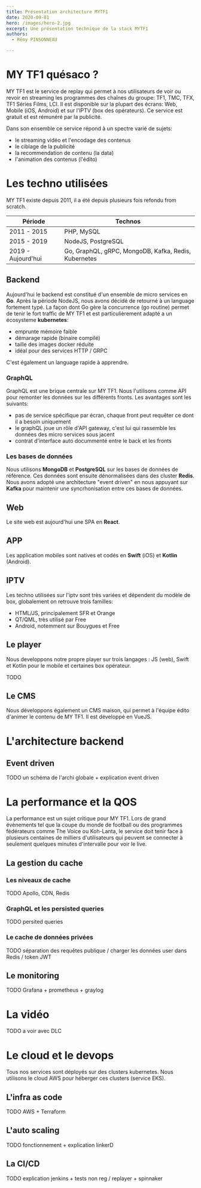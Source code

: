 ```yaml
---
title: Présentation architecture MYTF1
date: 2020-09-01
hero: /images/hero-2.jpg
excerpt: Une présentation technique de la stack MYTF1
authors:
  - Rémy PINSONNEAU

---
```


# MY TF1 quésaco ?

MY TF1 est le service de replay qui permet à nos utilisateurs de voir ou revoir en streaming les programmes des chaînes du groupe: TF1, TMC, TFX, TF1 Séries Films, LCI. Il est disponible sur la plupart des écrans: Web, Mobile (iOS, Android) et sur l'IPTV (box des opérateurs). Ce service est gratuit et est rémunéré par la publicité.

Dans son ensemble ce service répond à un spectre varié de sujets:
* le streaming vidéo et l'encodage des contenus
* le ciblage de la publicité
* la recommendation de contenu (la data)
* l'animation des contenus (l'édito)

# Les techno utilisées

MY TF1 existe depuis 2011, il a été depuis plusieurs fois refondu from scratch.

  Période          | Technos
-------------------|--------------
2011 - 2015        | PHP, MySQL
2015 - 2019        | NodeJS, PostgreSQL
2019 - Aujourd'hui | Go, GraphQL, gRPC, MongoDB, Kafka, Redis, Kubernetes


## Backend

Aujourd'hui le backend est constitué d'un ensemble de micro services en **Go**. Après la période NodeJS, nous avons décidé de retourné à un language fortement typé. La façon dont Go gère la concurrence (go routine) permet de tenir le fort traffic de MY TF1 et est particulièrement adapté a un écosysteme **kubernetes**:
* emprunte mémoire faible
* démarage rapide (binaire compilé)
* taille des images docker réduite
* idéal pour des services HTTP / GRPC

C'est également un language rapide à apprendre.

### GraphQL

GraphQL est une brique centrale sur MY TF1. Nous l'utilisons comme API pour remonter les données sur les différents fronts. Les avantages sont les suivants:
* pas de service spécifique par écran, chaque front peut requêter ce dont il a besoin uniquement
* le graphQL joue un rôle d'API gateway, c'est lui qui rassemble les données des micro services sous jacent
* contrat d'interface auto docummenté entre le back et les fronts

### Les bases de données

Nous utilisons **MongoDB** et **PostgreSQL** sur les bases de données de référence.
Ces données sont ensuite dénormalisées dans des cluster **Redis**. Nous avons adopté une architecture "event driven" en nous appuyant sur **Kafka** pour maintenir une syncrhonisation entre ces bases de données.

## Web

Le site web est aujourd'hui une SPA en **React**.

## APP

Les application mobiles sont natives et codés en **Swift** (iOS) et **Kotlin** (Android).

## IPTV

Les techno utilisées sur l'iptv sont très variées et dépendent du modèle de box, globalement on retrouve trois familles:
* HTML/JS, principalement SFR et Orange
* QT/QML, très utilisé par Free
* Android, notemment sur Bouygues et Free

## Le player

Nous developpons notre propre player sur trois langages : JS (web), Swift et Kotlin pour le mobile et certaines box opérateur.

TODO

## Le CMS

Nous développons également un CMS maison, qui permet à l'équipe édito d'animer le contenu de MY TF1. Il est développé en VueJS.

# L'architecture backend

## Event driven

TODO un schéma de l'archi globale + explication event driven

# La performance et la QOS

La performance est un sujet critique pour MY TF1. Lors de grand évènements tel que la coupe du monde de football ou des programmes fédérateurs comme The Voice ou Koh-Lanta, le service doit tenir face à plusieurs centaines de milliers d'utilisateurs qui peuvent se connecter à seulement quelques minutes d'intervalle pour voir le live.

## La gestion du cache

### Les niveaux de cache

TODO Apollo, CDN, Redis

### GraphQL et les persisted queries

TODO persited queries

### Le cache de données privées

TODO séparation des requêtes publique / charger les données user dans Redis / token JWT

## Le monitoring

TODO Grafana + prometheus + graylog

# La vidéo

TODO a voir avec DLC

# Le cloud et le devops

Tous nos services sont déployés sur des clusters kubernetes. Nous utilisons le cloud AWS pour héberger ces clusters (service EKS).

## L'infra as code

TODO AWS + Terraform

## L'auto scaling

TODO fonctionnement + explication linkerD

## La CI/CD

TODO explication jenkins + tests non reg / replayer + spinnaker
